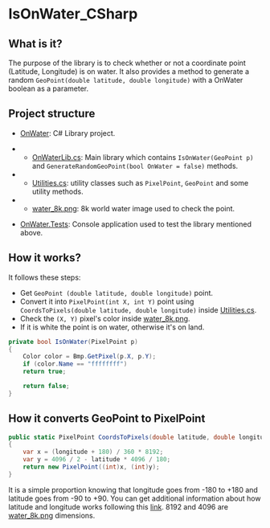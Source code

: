 # IsOnWater_CSharp
## What is it?
The purpose of the library is to check whether or not a coordinate point (Latitude, Longitude) is on water. It also provides a method to generate a random `GeoPoint(double latitude, double longitude)` with a OnWater boolean as a parameter.

## Project structure
- [OnWater](/OnWater/): C# Library project.
- - [OnWaterLib.cs](/OnWater/OnWaterLib.cs): Main library which contains `IsOnWater(GeoPoint p)` and `GenerateRandomGeoPoint(bool OnWater = false)` methods.
- - [Utilities.cs](/OnWater/Utilities.cs): utility classes such as `PixelPoint`, `GeoPoint` and some utility methods.
- - [water_8k.png](/OnWater/water_8k.png): 8k world water image used to check the point.

- [OnWater.Tests](/OnWater.Tests/): Console application used to test the library mentioned above.

## How it works?
It follows these steps:
- Get `GeoPoint (double latitude, double longitude)` point.
- Convert it into `PixelPoint(int X, int Y)` point using `CoordsToPixels(double latitude, double longitude)` inside [Utilities.cs](/OnWater/Utilities.cs).
- Check the `(X, Y)` pixel's color inside [water_8k.png](/OnWater/water_8k.png).
- If it is white the point is on water, otherwise it's on land.

```csharp
private bool IsOnWater(PixelPoint p)
{
    Color color = Bmp.GetPixel(p.X, p.Y);
    if (color.Name == "ffffffff")
	return true;

    return false;
}
```

## How it converts GeoPoint to PixelPoint

```csharp
public static PixelPoint CoordsToPixels(double latitude, double longitude)
{
	var x = (longitude + 180) / 360 * 8192;
	var y = 4096 / 2 - latitude * 4096 / 180;
	return new PixelPoint((int)x, (int)y);
}
```
It is a simple proportion knowing that longitude goes from -180 to +180 and latitude goes from -90 to +90. You can get additional information about how latitude and longitude works following this [link](https://journeynorth.org/tm/LongitudeIntro.html). 8192 and 4096 are [water_8k.png](/OnWater/water_8k.png) dimensions.
